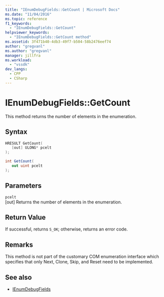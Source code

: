 ```yaml
---
title: "IEnumDebugFields::GetCount | Microsoft Docs"
ms.date: "11/04/2016"
ms.topic: reference
f1_keywords:
  - "IEnumDebugFields::GetCount"
helpviewer_keywords:
  - "IEnumDebugFields::GetCount method"
ms.assetid: 3f471b40-4db3-49f7-b504-58b2476eef74
author: "gregvanl"
ms.author: "gregvanl"
manager: jillfra
ms.workload:
  - "vssdk"
dev_langs:
  - CPP
  - CSharp
---
```

# IEnumDebugFields::GetCount
This method returns the number of elements in the enumeration.

## Syntax

```cpp
HRESULT GetCount(
   [out] ULONG* pcelt
);
```

```csharp
int GetCount(
   out uint pcelt
);
```

## Parameters
`pcelt`\
[out] Returns the number of elements in the enumeration.

## Return Value
 If successful, returns `S_OK`; otherwise, returns an error code.

## Remarks
 This method is not part of the customary COM enumeration interface which specifies that only Next, Clone, Skip, and Reset need to be implemented.

## See also
- [IEnumDebugFields](../../../extensibility/debugger/reference/ienumdebugfields.md)
